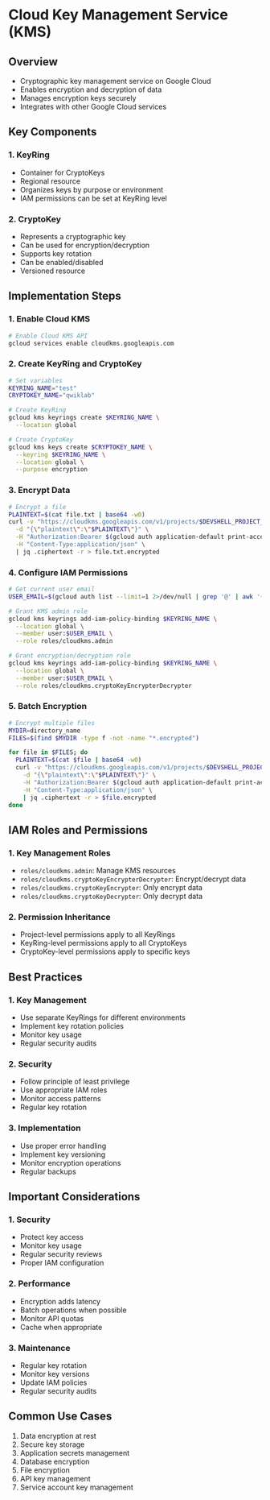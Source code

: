 # Cloud Key Management Service (KMS)

## Overview
- Cryptographic key management service on Google Cloud
- Enables encryption and decryption of data
- Manages encryption keys securely
- Integrates with other Google Cloud services

## Key Components

### 1. KeyRing
- Container for CryptoKeys
- Regional resource
- Organizes keys by purpose or environment
- IAM permissions can be set at KeyRing level

### 2. CryptoKey
- Represents a cryptographic key
- Can be used for encryption/decryption
- Supports key rotation
- Can be enabled/disabled
- Versioned resource

## Implementation Steps

### 1. Enable Cloud KMS
```bash
# Enable Cloud KMS API
gcloud services enable cloudkms.googleapis.com
```

### 2. Create KeyRing and CryptoKey
```bash
# Set variables
KEYRING_NAME="test"
CRYPTOKEY_NAME="qwiklab"

# Create KeyRing
gcloud kms keyrings create $KEYRING_NAME \
  --location global

# Create CryptoKey
gcloud kms keys create $CRYPTOKEY_NAME \
  --keyring $KEYRING_NAME \
  --location global \
  --purpose encryption
```

### 3. Encrypt Data
```bash
# Encrypt a file
PLAINTEXT=$(cat file.txt | base64 -w0)
curl -v "https://cloudkms.googleapis.com/v1/projects/$DEVSHELL_PROJECT_ID/locations/global/keyRings/$KEYRING_NAME/cryptoKeys/$CRYPTOKEY_NAME:encrypt" \
  -d "{\"plaintext\":\"$PLAINTEXT\"}" \
  -H "Authorization:Bearer $(gcloud auth application-default print-access-token)" \
  -H "Content-Type:application/json" \
  | jq .ciphertext -r > file.txt.encrypted
```

### 4. Configure IAM Permissions
```bash
# Get current user email
USER_EMAIL=$(gcloud auth list --limit=1 2>/dev/null | grep '@' | awk '{print $2}')

# Grant KMS admin role
gcloud kms keyrings add-iam-policy-binding $KEYRING_NAME \
  --location global \
  --member user:$USER_EMAIL \
  --role roles/cloudkms.admin

# Grant encryption/decryption role
gcloud kms keyrings add-iam-policy-binding $KEYRING_NAME \
  --location global \
  --member user:$USER_EMAIL \
  --role roles/cloudkms.cryptoKeyEncrypterDecrypter
```

### 5. Batch Encryption
```bash
# Encrypt multiple files
MYDIR=directory_name
FILES=$(find $MYDIR -type f -not -name "*.encrypted")

for file in $FILES; do
  PLAINTEXT=$(cat $file | base64 -w0)
  curl -v "https://cloudkms.googleapis.com/v1/projects/$DEVSHELL_PROJECT_ID/locations/global/keyRings/$KEYRING_NAME/cryptoKeys/$CRYPTOKEY_NAME:encrypt" \
    -d "{\"plaintext\":\"$PLAINTEXT\"}" \
    -H "Authorization:Bearer $(gcloud auth application-default print-access-token)" \
    -H "Content-Type:application/json" \
    | jq .ciphertext -r > $file.encrypted
done
```

## IAM Roles and Permissions

### 1. Key Management Roles
- `roles/cloudkms.admin`: Manage KMS resources
- `roles/cloudkms.cryptoKeyEncrypterDecrypter`: Encrypt/decrypt data
- `roles/cloudkms.cryptoKeyEncrypter`: Only encrypt data
- `roles/cloudkms.cryptoKeyDecrypter`: Only decrypt data

### 2. Permission Inheritance
- Project-level permissions apply to all KeyRings
- KeyRing-level permissions apply to all CryptoKeys
- CryptoKey-level permissions apply to specific keys

## Best Practices

### 1. Key Management
- Use separate KeyRings for different environments
- Implement key rotation policies
- Monitor key usage
- Regular security audits

### 2. Security
- Follow principle of least privilege
- Use appropriate IAM roles
- Monitor access patterns
- Regular key rotation

### 3. Implementation
- Use proper error handling
- Implement key versioning
- Monitor encryption operations
- Regular backups

## Important Considerations

### 1. Security
- Protect key access
- Monitor key usage
- Regular security reviews
- Proper IAM configuration

### 2. Performance
- Encryption adds latency
- Batch operations when possible
- Monitor API quotas
- Cache when appropriate

### 3. Maintenance
- Regular key rotation
- Monitor key versions
- Update IAM policies
- Regular security audits

## Common Use Cases
1. Data encryption at rest
2. Secure key storage
3. Application secrets management
4. Database encryption
5. File encryption
6. API key management
7. Service account key management 